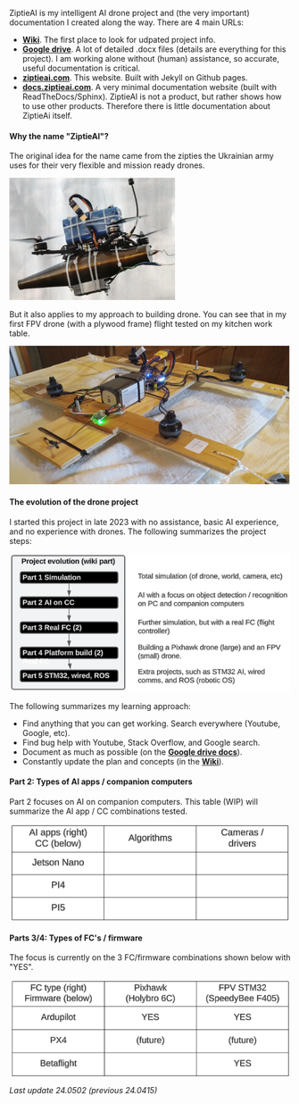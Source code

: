 ZiptieAI is my intelligent AI drone project and (the very important) documentation I created along the way. There are 4 main URLs:

- **[Wiki](https://github.com/terrytaylorbonn/auxdrone/wiki)**. The first place to look for udpated project info.
- **[Google drive](https://drive.google.com/drive/folders/1HrzLExPTAL5PIKx_j_y0GJ6_RANR8Tjm)**.  A lot of detailed .docx files (details are everything for this project). I am working alone without (human) assistance, so accurate, useful documentation is critical. 
- **[ziptieai.com](https://ziptieai.com)**. This website. Built with Jekyll on Github pages. 
- **[docs.ziptieai.com](https://docs.ziptieai.com)**. A very minimal documentation website (built with ReadTheDocs/Sphinx). ZiptieAI is not a product, but rather shows how to use other products. Therefore there is little documentation about ZiptieAi itself.
  
#### **Why the name "ZiptieAI"?**

The original idea for the name came from the zipties the Ukrainian army uses for their very flexible and mission ready drones. 

![drones](/assets/ziptiedrone2.png)

But it also applies to my approach to building drone. You can see that in my first FPV drone (with a plywood frame) flight tested on my kitchen work table. 

![drones](/assets/ziptiedrone3.png)

#### **The evolution of the drone project**

I started this project in late 2023 with no assistance, basic AI experience, and no experience with drones. The following summarizes the project steps:

![Project evolution](assets/project_evolution.png)

The following summarizes my learning approach:
- Find anything that you can get working. Search everywhere (Youtube, Google, etc).  
- Find bug help with Youtube, Stack Overflow, and Google search. 
- Document as much as possible (on the **[Google drive docs](https://drive.google.com/drive/folders/1HrzLExPTAL5PIKx_j_y0GJ6_RANR8Tjm)**).
- Constantly update the plan and concepts (in the **[Wiki](https://github.com/terrytaylorbonn/auxdrone/wiki)**).

#### **Part 2: Types of AI apps / companion computers**

Part 2 focuses on AI on companion computers. This table (WIP) will summarize the AI app / CC combinations tested.

![AI-apps/CC's](assets/ai-apps_ccs.png)

#### **Parts 3/4: Types of FC's / firmware**

The focus is currently on the 3 FC/firmware combinations shown below with "YES".

![FC/firmware tested](assets/fc_firmware.png)


*Last update 24.0502 (previous 24.0415)*
